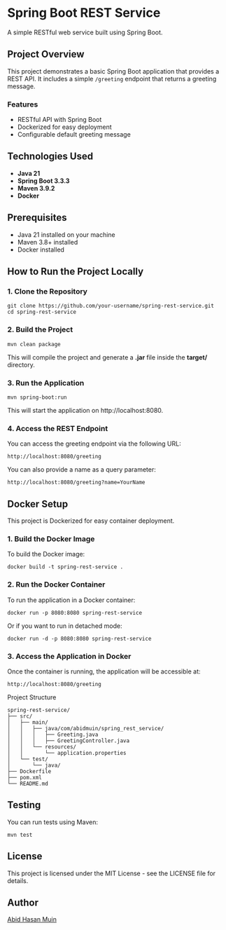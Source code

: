 # Spring Boot REST Service

A simple RESTful web service built using Spring Boot.

## Project Overview

This project demonstrates a basic Spring Boot application that provides a REST API. It includes a simple `/greeting` endpoint that returns a greeting message.

### Features

- RESTful API with Spring Boot
- Dockerized for easy deployment
- Configurable default greeting message

## Technologies Used

- **Java 21**
- **Spring Boot 3.3.3**
- **Maven 3.9.2**
- **Docker**

## Prerequisites

- Java 21 installed on your machine
- Maven 3.8+ installed
- Docker installed

## How to Run the Project Locally

### 1. Clone the Repository

```shell
git clone https://github.com/your-username/spring-rest-service.git
cd spring-rest-service
```

### 2. Build the Project
```shell
mvn clean package
```

This will compile the project and generate a **.jar** file inside the **target/** directory.

### 3. Run the Application
```shell
mvn spring-boot:run
```
This will start the application on http://localhost:8080.

### 4. Access the REST Endpoint
You can access the greeting endpoint via the following URL:

```shell
http://localhost:8080/greeting
```

You can also provide a name as a query parameter:

```shell
http://localhost:8080/greeting?name=YourName
```

## Docker Setup
This project is Dockerized for easy container deployment.

### 1. Build the Docker Image
To build the Docker image:

```shell
docker build -t spring-rest-service .
```

### 2. Run the Docker Container
To run the application in a Docker container:

```shell
docker run -p 8080:8080 spring-rest-service
```
Or if you want to run in detached mode:

```shell
docker run -d -p 8080:8080 spring-rest-service
```
### 3. Access the Application in Docker
Once the container is running, the application will be accessible at:

```shell
http://localhost:8080/greeting
```

Project Structure
```text
spring-rest-service/
├── src/
│   ├── main/
│   │   ├── java/com/abidmuin/spring_rest_service/
│   │   │   ├── Greeting.java
│   │   │   ├── GreetingController.java
│   │   └── resources/
│   │       └── application.properties
│   └── test/
│       └── java/
├── Dockerfile
├── pom.xml
└── README.md
```

## Testing
You can run tests using Maven:

```shell
mvn test
```

## License
This project is licensed under the MIT License - see the LICENSE file for details.

## Author
[Abid Hasan Muin](https://github.com/abidmuin/spring-rest-service/blob/master/Dockerfile)
